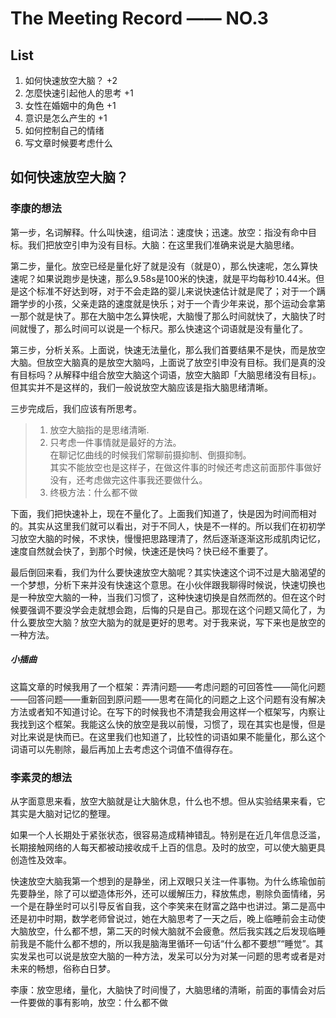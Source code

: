 # The Meeting Record —— NO.3
## List
1. 如何快速放空大脑？ +2
2. 怎麼快速引起他人的思考 +1
3. 女性在婚姻中的角色 +1
4. 意识是怎么产生的 +1 
5. 如何控制自己的情绪 
6. 写文章时候要考虑什么

## 如何快速放空大脑？
### 李康的想法
第一步，名词解释。什么叫快速，组词法：速度快；迅速。放空：指没有命中目标。我们把放空引申为没有目标。大脑：在这里我们准确来说是大脑思绪。

第二步，量化。放空已经是量化好了就是没有（就是0），那么快速呢，怎么算快速呢？如果说跑步是快速，那么9.58s是100米的快速，就是平均每秒10.44米。但是这个标准不好达到呀，对于不会走路的婴儿来说快速估计就是爬了；对于一个蹒跚学步的小孩，父亲走路的速度就是快乐；对于一个青少年来说，那个运动会拿第一那个就是快了。那在大脑中怎么算快呢，大脑慢了那么时间就快了，大脑快了时间就慢了，那么时间可以说是一个标尺。那么快速这个词语就是没有量化了。

第三步，分析关系。上面说，快速无法量化，那么我们首要结果不是快，而是放空大脑。但放空大脑真的是放空大脑吗，上面说了放空引申没有目标。我们是真的没有目标吗？从解释中组合放空大脑这个词语，放空大脑即「大脑思绪没有目标」。但其实并不是这样的，我们一般说放空大脑应该是指大脑思绪清晰。

三步完成后，我们应该有所思考。

>1. 放空大脑指的是思绪清晰.
>2. 只考虑一件事情就是最好的方法。  
>   在聊记忆曲线的时候我们常聊前摄抑制、倒摄抑制。  
>   其实不能放空也是这样子，在做这件事的时候还考虑这前面那件事做好没有，还考虑做完这件事我还要做什么。  
>3. 终极方法：什么都不做

下面，我们把快速补上，现在不量化了。上面我们知道了，快是因为时间而相对的。其实从这里我们就可以看出，对于不同人，快是不一样的。所以我们在初初学习放空大脑的时候，不求快，慢慢把思路理清了，然后逐渐逐渐这形成肌肉记忆，速度自然就会快了，到那个时候，快速还是快吗？快已经不重要了。

最后倒回来看，我们为什么要快速放空大脑呢？其实快速这个词不过是大脑渴望的一个梦想，分析下来并没有快速这个意思。在小伙伴跟我聊得时候说，快速切换也是一种放空大脑的一种，当我们习惯了，这种快速切换是自然而然的。但在这个时候要强调不要没学会走就想会跑，后悔的只是自己。那现在这个问题又简化了，为什么要放空大脑？放空大脑为的就是更好的思考。对于我来说，写下来也是放空的一种方法。

##### 小插曲
这篇文章的时候我用了一个框架：弄清问题——考虑问题的可回答性——简化问题——回答问题——重新回到原问题——思考在简化的问题之上这个问题有没有解决方法或者知不知道讨论。在写下的时候我也不清楚我会用这样一个框架写，内察让我找到这个框架。我能这么快的放空是我以前慢，习惯了，现在其实也是慢，但是对比来说是快而已。在这里我们也知道了，比较性的词语如果不能量化，那么这个词语可以先剔除，最后再加上去考虑这个词值不值得存在。

### 李素灵的想法
从字面意思来看，放空大脑就是让大脑休息，什么也不想。但从实验结果来看，它其实是大脑对记忆的整理。

如果一个人长期处于紧张状态，很容易造成精神错乱。特别是在近几年信息泛滥，长期接触网络的人每天都被动接收成千上百的信息。及时的放空，可以使大脑更具创造性及效率。

快速放空大脑我第一个想到的是静坐，闭上双眼只关注一件事物。为什么练瑜伽前先要静坐，除了可以塑造体形外，还可以缓解压力，释放焦虑，剔除负面情绪，另一个是在静坐时可以引导反省自我，这个李笑来在财富之路中也讲过。第二是高中还是初中时期，数学老师曾说过，她在大脑思考了一天之后，晚上临睡前会主动使大脑放空，什么都不想，第二天的时候大脑就不会疲惫。然后我实践之后发现临睡前我是不能什么都不想的，所以我是脑海里循环一句话“什么都不要想”“睡觉”。其实发呆也可以说是放空大脑的一种方法，发呆可以分为对某一问题的思考或者是对未来的畅想，俗称白日梦。

李康：放空思绪，量化，大脑快了时间慢了，大脑思绪的清晰，前面的事情会对后一件要做的事有影响，放空：什么都不做


